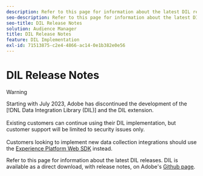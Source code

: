 ```yaml
---
description: Refer to this page for information about the latest DIL releases
seo-description: Refer to this page for information about the latest DIL releases
seo-title: DIL Release Notes
solution: Audience Manager
title: DIL Release Notes
feature: DIL Implementation
exl-id: 71513875-c2e4-4866-ac14-0e1b382e0e56
---
```

# DIL Release Notes

>[!WARNING]
>
>Starting with July 2023, Adobe has discontinued the development of the [!DNL Data Integration Library (DIL)] and the DIL extension.
><br><br>Existing customers can continue using their DIL implementation, but customer support will be limited to security issues only.
><br><br>Customers looking to implement new data collection integrations should use the [Experience Platform Web SDK](https://experienceleague.adobe.com/docs/experience-platform/edge/home.html?lang=en) instead.

Refer to this page for information about the latest DIL releases. DIL is available as a direct download, with release notes, on Adobe's [Github page](https://github.com/Adobe-Marketing-Cloud/dil/releases).
